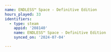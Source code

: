```yaml
---
name: ENDLESS™ Space - Definitive Edition
hours_played: 33
identifiers:
  - type: steam
    appid: '208140'
    name: ENDLESS™ Space - Definitive Edition
    synced_on: '2024-07-04'

---
```

